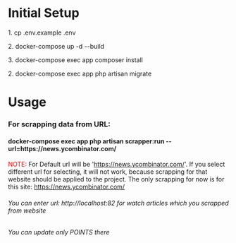 <h1>Initial Setup </h1>

<p>    1. cp .env.example .env </p>
<p>    2. docker-compose up -d --build </p>
<p>    3. docker-compose exec app composer install </p>
<p>    2. docker-compose exec app php artisan migrate </p>


<h1>Usage </h1>

<h3>   For scrapping data from URL:</h3>
<h4>    docker-compose exec app php artisan scrapper:run --url=https://news.ycombinator.com/</h4>

<span style="color: red">NOTE: </span>  For Default url will be 'https://news.ycombinator.com/'. If you select different url for selecting, it will not work, because scrapping for that website should be applied to the project. The only scrapping for now is for this site: https://news.ycombinator.com/

<h6>   You can enter url: http://localhost:82 for watch articles which you scrapped from website</h6>
<h6>You can update only POINTS there</h6>

